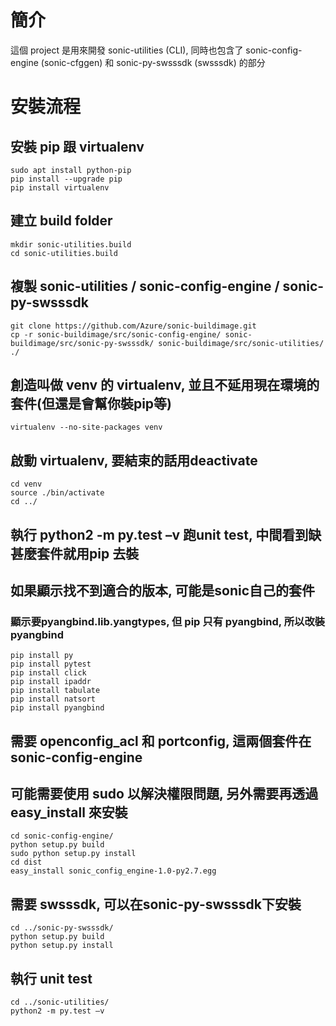 # 簡介
這個 project 是用來開發 sonic-utilities (CLI), 同時也包含了 sonic-config-engine (sonic-cfggen) 和 sonic-py-swsssdk (swsssdk) 的部分  


# 安裝流程
## 安裝 pip 跟 virtualenv
```
sudo apt install python-pip  
pip install --upgrade pip  
pip install virtualenv  
```

## 建立 build folder  
```
mkdir sonic-utilities.build  
cd sonic-utilities.build  
```

## 複製 sonic-utilities / sonic-config-engine / sonic-py-swsssdk
```
git clone https://github.com/Azure/sonic-buildimage.git  
cp -r sonic-buildimage/src/sonic-config-engine/ sonic-buildimage/src/sonic-py-swsssdk/ sonic-buildimage/src/sonic-utilities/ ./
```

## 創造叫做 venv 的 virtualenv, 並且不延用現在環境的套件(但還是會幫你裝pip等)
```
virtualenv --no-site-packages venv  
```

## 啟動 virtualenv, 要結束的話用deactivate
```
cd venv  
source ./bin/activate  
cd ../  
```

## 執行 python2 -m py.test –v 跑unit test, 中間看到缺甚麼套件就用pip 去裝
## 如果顯示找不到適合的版本, 可能是sonic自己的套件
### 顯示要pyangbind.lib.yangtypes, 但 pip 只有 pyangbind, 所以改裝 pyangbind
```
pip install py  
pip install pytest  
pip install click  
pip install ipaddr  
pip install tabulate  
pip install natsort  
pip install pyangbind  
```

## 需要 openconfig_acl 和 portconfig, 這兩個套件在sonic-config-engine
## 可能需要使用 sudo 以解決權限問題, 另外需要再透過 easy_install 來安裝
```
cd sonic-config-engine/  
python setup.py build  
sudo python setup.py install  
cd dist  
easy_install sonic_config_engine-1.0-py2.7.egg  
```

## 需要 swsssdk, 可以在sonic-py-swsssdk下安裝
```
cd ../sonic-py-swsssdk/  
python setup.py build  
python setup.py install  
```

## 執行 unit test
```
cd ../sonic-utilities/  
python2 -m py.test –v  
```
